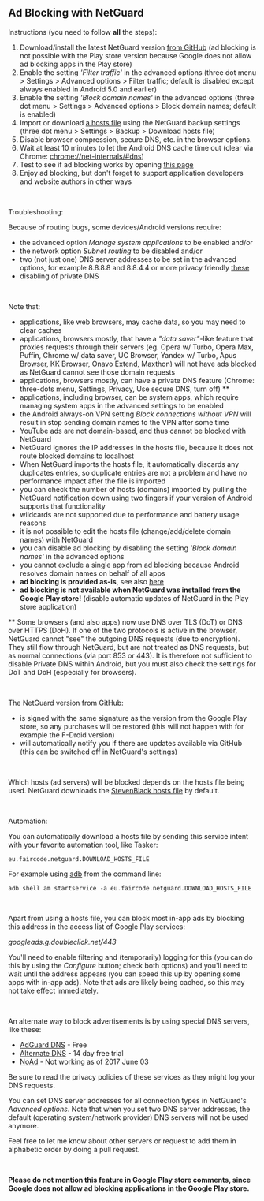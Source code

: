 Ad Blocking with NetGuard
-------------------------

Instructions (you need to follow **all** the steps):

1. Download/install the latest NetGuard version [from GitHub](https://github.com/M66B/NetGuard/releases) (ad blocking is not possible with the Play store version because Google does not allow ad blocking apps in the Play store)
1. Enable the setting *'Filter traffic'* in the advanced options (three dot menu > Settings > Advanced options > Filter traffic; default is disabled except always enabled in Android 5.0 and earlier)
1. Enable the setting *'Block domain names'* in the advanced options (three dot menu > Settings > Advanced options > Block domain names; default is enabled)
1. Import or download [a hosts file](https://en.wikipedia.org/wiki/Hosts_(file)) using the NetGuard backup settings (three dot menu > Settings > Backup > Download hosts file)
1. Disable browser compression, secure DNS, etc. in the browser options.
1. Wait at least 10 minutes to let the Android DNS cache time out (clear via Chrome: [chrome://net-internals/#dns](chrome://net-internals/#dns))
1. Test to see if ad blocking works by opening [this page](http://www.netguard.me/test)
1. Enjoy ad blocking, but don't forget to support application developers and website authors in other ways

<br />

Troubleshooting:

Because of routing bugs, some devices/Android versions require:

* the advanced option *Manage system applications* to be enabled and/or
* the network option *Subnet routing* to be disabled and/or
* two (not just one) DNS server addresses to be set in the advanced options, for example 8.8.8.8 and 8.8.4.4 or more privacy friendly [these](https://dns.watch/)
* disabling of private DNS

<br />

Note that:

* applications, like web browsers, may cache data, so you may need to clear caches
* applications, browsers mostly, that have a *"data saver"*-like feature that proxies requests through their servers (eg. Opera w/ Turbo, Opera Max, Puffin, Chrome w/ data saver, UC Browser, Yandex w/ Turbo, Apus Browser, KK Browser, Onavo Extend, Maxthon) will not have ads blocked as NetGuard cannot see those domain requests
* applications, browsers mostly, can have a private DNS feature (Chrome: three-dots menu, Settings, Privacy, Use secure DNS, turn off) **
* applications, including browser, can be system apps, which require managing system apps in the advanced settings to be enabled
* the Android always-on VPN setting *Block connections without VPN* will result in stop sending domain names to the VPN after some time
* YouTube ads are not domain-based, and thus cannot be blocked with NetGuard
* NetGuard ignores the IP addresses in the hosts file, because it does not route blocked domains to localhost
* When NetGuard imports the hosts file, it automatically discards any duplicates entries, so duplicate entries are not a problem and have no performance impact after the file is imported
* you can check the number of hosts (domains) imported by pulling the NetGuard notification down using two fingers if your version of Android supports that functionality
* wildcards are not supported due to performance and battery usage reasons
* it is not possible to edit the hosts file (change/add/delete domain names) with NetGuard
* you can disable ad blocking by disabling the setting *'Block domain names'* in the advanced options
* you cannot exclude a single app from ad blocking because Android resolves domain names on behalf of all apps
* **ad blocking is provided as-is**, see also [here](https://forum.xda-developers.com/showpost.php?p=71805655&postcount=4668)
* **ad blocking is not available when NetGuard was installed from the Google Play store!** (disable automatic updates of NetGuard in the Play store application)

** Some browsers (and also apps) now use DNS over TLS (DoT) or DNS over
HTTPS (DoH). If one of the two protocols is active in the browser,
NetGuard cannot "see" the outgoing DNS requests (due to encryption).
They still flow through NetGuard, but are not treated as DNS requests,
but as normal connections (via port 853 or 443). It is therefore not
sufficient to disable Private DNS within Android, but you must also
check the settings for DoT and DoH (especially for browsers).

<br />

The NetGuard version from GitHub:

* is signed with the same signature as the version from the Google Play store, so any purchases will be restored (this will not happen with for example the F-Droid version)
* will automatically notify you if there are updates available via GitHub (this can be switched off in NetGuard's settings)

<br />

Which hosts (ad servers) will be blocked depends on the hosts file being used.
NetGuard downloads the [StevenBlack hosts file](https://github.com/StevenBlack/hosts) by default.

<br />

Automation:

You can automatically download a hosts file by sending this service intent with your favorite automation tool, like Tasker:

`eu.faircode.netguard.DOWNLOAD_HOSTS_FILE`

For example using [adb](https://developer.android.com/studio/command-line/adb.html) from the command line:

`adb shell am startservice -a eu.faircode.netguard.DOWNLOAD_HOSTS_FILE`

<br />

Apart from using a hosts file, you can block most in-app ads by blocking this address in the access list of Google Play services:

*googleads.g.doubleclick.net/443*

You'll need to enable filtering and (temporarily) logging for this (you can do this by using the *Configure* button; check both options)
and you'll need to wait until the address appears (you can speed this up by opening some apps with in-app ads).
Note that ads are likely being cached, so this may not take effect immediately.

<br />

An alternate way to block advertisements is by using special DNS servers, like these:

* [AdGuard DNS](https://adguard.com/en/adguard-dns/overview.html) - Free
* [Alternate DNS](https://alternate-dns.com/) - 14 day free trial
* [NoAd](https://noad.zone/) - Not working as of 2017 June 03

Be sure to read the privacy policies of these services as they might log your DNS requests.

You can set DNS server addresses for all connection types in NetGuard's *Advanced options*.
Note that when you set two DNS server addresses, the default (operating system/network provider) DNS servers will not be used anymore.

Feel free to let me know about other servers or request to add them in alphabetic order by doing a pull request.

<br />

**Please do not mention this feature in Google Play store comments, since Google does not allow ad blocking applications in the Google Play store.**
